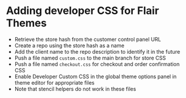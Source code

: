 # Adding developer CSS for Flair Themes

- Retrieve the store hash from the customer control panel URL
- Create a repo using the store hash as a name
- Add the client name to the repo description to identify it in the future
- Push a file named `custom.css` to the main branch for store CSS
- Push a file named `checkout.css` for checkout and order confirmation CSS
- Enable Developer Custom CSS in the global theme options panel in theme editor for appropriate files
- Note that stencil helpers do not work in these files
